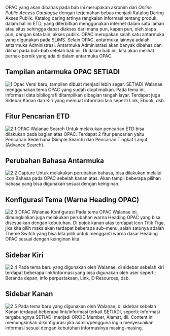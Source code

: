 OPAC yang akan dibahas pada bab ini merupakan akronim dari _Online Public Access Catalogue_ dengan terjemahan bebas menjadi Katalog Daring Akses Publik. Katalog daring artinya rangkaian informasi tentang produk, dalam hal ini ETD, yang diterbitkan
menggunakan internet dalam satu laman atau situs sehingga dapat diakses dari mana pun, kapan pun, oleh siapa pun, dengan kata lain, akses publik. OPAC merupakan salah satu antarmuka yang digunakan pada SLiMS. Selain OPAC,
antarmuka lainnya adalah antarmuka Administrasi. Antarmuka Administrasi akan banyak dibahas dan dilihat pada bab-bab setelah bab ini. Di dalam bab ini, kita akan melihat pernak-pernik yang ada di dalam antarmuka OPAC.

## Tampilan antarmuka OPAC SETIADI
![1  Opac](https://user-images.githubusercontent.com/37967729/109098817-8fe46400-7754-11eb-90ff-2877f8e2c2d3.PNG)
Versi baru, tampilan dibuat menjadi lebih segar. SETIADI Walanae menggunakan tema OPAC yang sudah dioptimalkan. Pada tema ini, informasi data bibliografi ditampilkan dibagian tengah layar. Terdapat juga Sidebar Kanan dan Kiri yang memuat informasi lain seperti Link, Ebook, dsb.

## Fitur Pencarian ETD
![2 1  OPAC Walanae Search](https://user-images.githubusercontent.com/37967729/109098879-b4d8d700-7754-11eb-8a13-d10c2c3df961.PNG)
Untuk melakukan pencarian ETD bisa dilakukan pada bagian atas OPAC. Terdapat 2 fitur pencarian yaitu Pencarian Sederhana (Simple Search) dan Pencarian Tingkat Lanjut (Advance Search). 

## Perubahan Bahasa Antarmuka
![2 2  Capture](https://user-images.githubusercontent.com/37967729/109099914-780ddf80-7756-11eb-9789-d22ccd79eb53.PNG)
Untuk melakukan perubahan bahasa, bisa dilakukan melalui icon Bahasa pada OPAC sebelah kanan atas. Akan tampil beberapa pilihan bahasa yang bisa digunakan sesuai dengan keinginan. 

## Konfigurasi Tema (Warna Heading OPAC)
![2 3  OPAC Walanae Konfigurasi](https://user-images.githubusercontent.com/37967729/109100020-a8ee1480-7756-11eb-90db-625ecac4ab37.PNG)
Pada tema OPAC Walanae ini, dimungkinkan juga melakukan perubahan warna Heading OPAC yang bisa disesuaikan dengan kebutuhan. Di pojok kanan atas terdapat icon Titik Tiga, jika kita pilih maka akan terdapat beberapa sub-menu, salah satunya adalah Theme Switch yang bisa kita pilih untuk mengganti warna dasar Heading OPAC sesuai dengan keinginan kita.

## Sidebar Kiri
![2 4](https://user-images.githubusercontent.com/37967729/109100223-1437e680-7757-11eb-95c2-9f974e819ed8.PNG)
Pada tema baru yang digunakan oleh Walanae, di sidebar sebelah kiri terdapat beberapa link/informasi yang bisa digunakan oleh user seperti; Beranda depan, info perpustakaan, Link, E-Resources, dsb.

## Sidebar Kanan
![2 5](https://user-images.githubusercontent.com/37967729/109100263-26b22000-7757-11eb-9942-1f1fe4ca8529.PNG)
Pada tema baru yang digunakan oleh Walanae, di sidebar sebelah Kanan terdapat beberapa link/informasi terkait SETIADI, seperti: Informasi tergabungnya SETIADI menjadi ORCID Member, Alamat, dll. Content ini memungkinkan dikonfigurasi jika admin/pengguna ingin menyesuaikan informasi sesuai dengan kebutuhan informasinya masing-masing.
